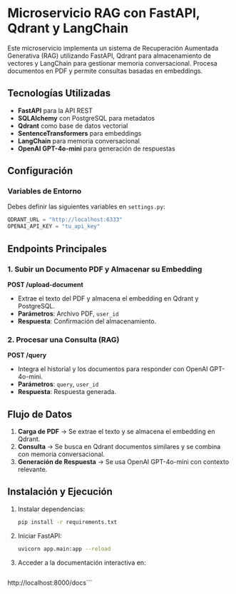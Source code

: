 # Microservicio RAG con FastAPI, Qdrant y LangChain

Este microservicio implementa un sistema de Recuperación Aumentada Generativa (RAG) utilizando FastAPI, Qdrant para almacenamiento de vectores y LangChain para gestionar memoria conversacional. Procesa documentos en PDF y permite consultas basadas en embeddings.

## Tecnologías Utilizadas
- **FastAPI** para la API REST
- **SQLAlchemy** con PostgreSQL para metadatos
- **Qdrant** como base de datos vectorial
- **SentenceTransformers** para embeddings
- **LangChain** para memoria conversacional
- **OpenAI GPT-4o-mini** para generación de respuestas

## Configuración
### Variables de Entorno
Debes definir las siguientes variables en `settings.py`:
```python
QDRANT_URL = "http://localhost:6333"
OPENAI_API_KEY = "tu_api_key"
```

## Endpoints Principales
### 1. Subir un Documento PDF y Almacenar su Embedding
**POST /upload-document**
- Extrae el texto del PDF y almacena el embedding en Qdrant y PostgreSQL.
- **Parámetros**: Archivo PDF, `user_id`
- **Respuesta**: Confirmación del almacenamiento.


### 2. Procesar una Consulta (RAG)
**POST /query**
- Integra el historial y los documentos para responder con OpenAI GPT-4o-mini.
- **Parámetros**: `query`, `user_id`
- **Respuesta**: Respuesta generada.

## Flujo de Datos
1. **Carga de PDF** → Se extrae el texto y se almacena el embedding en Qdrant.
2. **Consulta** → Se busca en Qdrant documentos similares y se combina con memoria conversacional.
3. **Generación de Respuesta** → Se usa OpenAI GPT-4o-mini con contexto relevante.

## Instalación y Ejecución
1. Instalar dependencias:
   ```sh
   pip install -r requirements.txt
   ```
2. Iniciar FastAPI:
   ```sh
   uvicorn app.main:app --reload
   ```
3. Acceder a la documentación interactiva en:
   ```
http://localhost:8000/docs```

